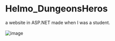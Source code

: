 # Helmo_DungeonsHeros
a website in ASP.NET made when I was a student.
</br>
</br>
![image](https://github.com/NathanLombardelli/Helmo_DungeonsHeros_C-.Net/assets/55028792/01652119-b03a-418d-9a9d-e52628ff0169)


